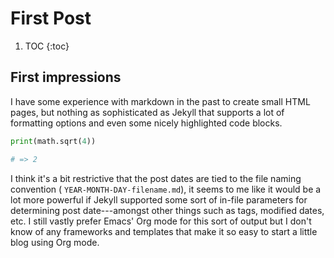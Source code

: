 # First Post

1. TOC
{:toc}

## First impressions

I have some experience with markdown in the past to create small HTML pages, but nothing as sophisticated as Jekyll that supports a lot of formatting options and even some nicely highlighted code blocks.

```python
print(math.sqrt(4))

# => 2
```

I think it's a bit restrictive that the post dates are tied to the file naming convention (
`YEAR-MONTH-DAY-filename.md`), it seems to me like it would be a lot more powerful if Jekyll supported some sort of in-file parameters for determining post date---amongst other things such as tags, modified dates, etc. I still vastly prefer Emacs' Org mode for this sort of output but I don't know of any frameworks and templates that make it so easy to start a little blog using Org mode.
